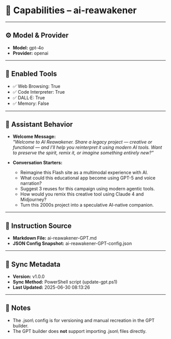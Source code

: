 ﻿# 🧠 Capabilities – ai-reawakener

---

## ⚙️ Model & Provider

- **Model:** gpt-4o
- **Provider:** openai

---

## 🔧 Enabled Tools

- ✅ Web Browsing: True
- ✅ Code Interpreter: True
- ✅ DALL·E: True
- ✅ Memory: False

---

## 💬 Assistant Behavior

- **Welcome Message:**  
  _"Welcome to AI Reawakener. Share a legacy project — creative or functional — and I’ll help you reinterpret it using modern AI tools. Want to preserve the spirit, remix it, or imagine something entirely new?"_

- **Conversation Starters:**
  - Reimagine this Flash site as a multimodal experience with AI.
  - What could this educational app become using GPT-5 and voice narration?
  - Suggest 3 reuses for this campaign using modern agentic tools.
  - How would you remix this creative tool using Claude 4 and Midjourney?
  - Turn this 2000s project into a speculative AI-native companion.
---

## 📝 Instruction Source

- **Markdown File:** ai-reawakener-GPT.md
- **JSON Config Snapshot:** ai-reawakener-GPT-config.json

---

## 🔁 Sync Metadata

- **Version:** v1.0.0
- **Sync Method:** PowerShell script (update-gpt.ps1)
- **Last Updated:** 2025-06-30 08:13:26

---

## 📎 Notes

- The \.json\ config is for versioning and manual recreation in the GPT builder.
- The GPT builder does **not** support importing \.json\ files directly.
